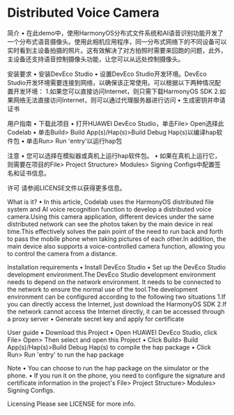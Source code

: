 # Distributed Voice Camera
简介
• 在此demo中，使用HarmonyOS分布式文件系统和AI语音识别功能开发了一个分布式语音摄像头。使用此相机应用程序，同一分布式网络下的不同设备可以实时看到主设备拍摄的照片。这有效解决了对方拍照时需要来回跑的问题，此外，主设备还支持语音控制摄像头功能，让您可以从远处控制摄像头。

安装要求
• 安装DevEco Studio
• 设置DevEco Studio开发环境。DevEco Studio开发环境需要连接到网络，以确保该正常使用。可以根据以下两种情况配置开发环境：
	1.如果您可以直接访问Internet，则只需下载HarmonyOS SDK
	2.如果网络无法直接访问Internet，则可以通过代理服务器进行访问
• 生成密钥并申请证书

用户指南
• 下载此项目
• 打开HUAWEI DevEco Studio，单击File> Open选择此Codelab
• 单击Build> Build App(s)/Hap(s)>Build Debug Hap(s)以编译hap软件包
• 单击Run> Run 'entry'以运行hap包

注意
• 您可以选择在模拟器或真机上运行hap软件包。
• 如果在真机上运行它，则需要在项目的File> Project Structure> Modules> Signing Configs中配置签名和证书信息。

许可
请参阅LICENSE文件以获得更多信息。

What is it?
• In this article, Codelab uses the HarmonyOS distributed file system and AI voice recognition function to develop a distributed voice camera.Using this camera application, different devices under the same distributed network can see the photos taken by the main device in real time.This effectively solves the pain point of the need to run back and forth to pass the mobile phone when taking pictures of each other.In addition, the main device also supports a voice-controlled camera function, allowing you to control the camera from a distance.

Installation requirements
• Install DevEco Studio
• Set up the DevEco Studio development environment.The DevEco Studio development environment needs to depend on the network environment. It needs to be connected to the network to ensure the normal use of the tool.The development environment can be configured according to the following two situations
	1.If you can directly access the Internet, just download the HarmonyOS SDK
	2.If the network cannot access the Internet directly, it can be accessed through a proxy server
• Generate secret key and apply for certificate

User guide
• Download this Project
• Open HUAWEI DevEco Studio, click File> Open> Then select and open this Project
• Click Build> Build App(s)/Hap(s)>Build Debug Hap(s) to compile the hap package
• Click Run> Run 'entry' to run the hap package

Note
• You can choose to run the hap package on the simulator or the phone.
• If you run it on the phone, you need to configure the signature and certificate information in the project's File> Project Structure> Modules> Signing Configs.

Licensing
Please see LICENSE for more info.
